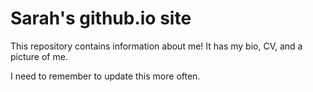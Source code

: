 # Sarah's github.io site

This repository contains information about me! It has my bio, CV, and a picture of me.

I need to remember to update this more often.
